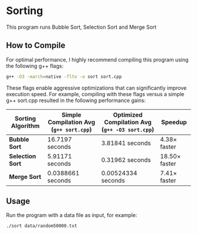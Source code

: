 # Sorting

This program runs Bubble Sort, Selection Sort and Merge Sort

## How to Compile

For optimal performance, I highly recommend compiling this program using the following g++ flags:

```sh
g++ -O3 -march=native -flto -o sort sort.cpp
```

These flags enable aggressive optimizations that can significantly improve execution speed. For example, compiling with these flags versus a simple g++ sort.cpp resulted in the following performance gains:

| Sorting Algorithm  | Simple Compilation Avg (`g++ sort.cpp`) | Optimized Compilation Avg (`g++ -O3 sort.cpp`) | Speedup       |
| ------------------ | --------------------------------------- | ---------------------------------------------- | ------------- |
| **Bubble Sort**    | 16.7197 seconds                         | 3.81841 seconds                                | 4.38× faster  |
| **Selection Sort** | 5.91171 seconds                         | 0.31962 seconds                                | 18.50× faster |
| **Merge Sort**     | 0.0388661 seconds                       | 0.00524334 seconds                             | 7.41× faster  |

## Usage

Run the program with a data file as input, for example:

```sh
./sort data/random50000.txt
```
